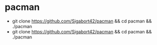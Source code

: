 # pacman
* git clone https://github.com/Sigabort42/pacman && cd pacman && ./pacman
* git clone https://github.com/Sigabort42/pacman && cd pacman && ./pacman
